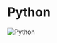 # Python
![Python](https://img.shields.io/badge/Python-3776AB?style=for-the-badge&logo=python&logoColor=white)
